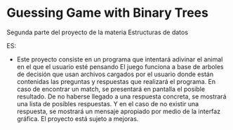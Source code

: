 # Guessing Game with Binary Trees
Segunda parte del proyecto de la materia Estructuras de datos

ES:
- Este proyecto consiste en un programa que intentará adivinar el animal en el que el usuario esté pensando
El juego funciona a base de arboles de decisión que usan archivos cargados por el usuario donde están contenidas las preguntas y respuestas
que realizará el programa.
En caso de encontrar un match, se presentará en pantalla el posible resultado.
De no haberse llegado a una respuesta concreta, se mostrará una lista de posibles respuestas.
Y en el caso de no existir una respuesta, se mostrará un mensaje apropiado por medio de la interfaz gráfica.
El proyecto está sujeto a mejoras. 
